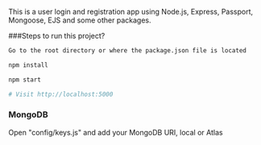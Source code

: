 
This is a user login and registration app using Node.js, Express, Passport, Mongoose, EJS and some other packages.

###Steps to run this project?

```sh
Go to the root directory or where the package.json file is located
```

```sh
npm install

npm start

# Visit http://localhost:5000
```

### MongoDB

Open "config/keys.js" and add your MongoDB URI, local or Atlas
